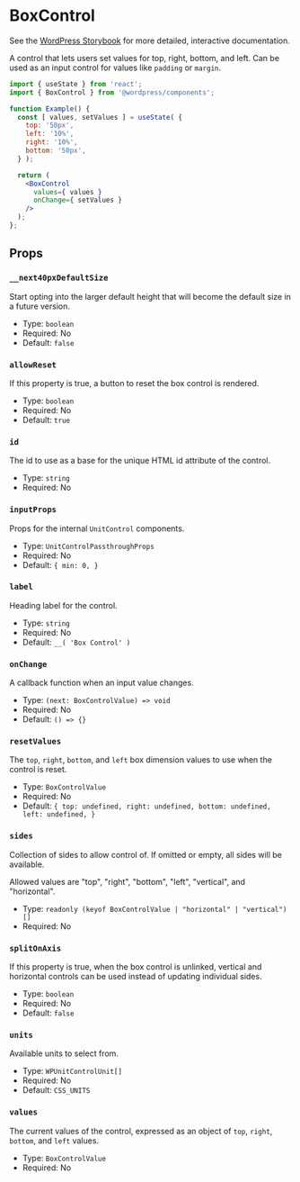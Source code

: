 # BoxControl

<!-- This file is generated automatically and cannot be edited directly. Make edits via TypeScript types and TSDocs. -->

<p class="callout callout-info">See the <a href="https://wordpress.github.io/gutenberg/?path=/docs/components-boxcontrol--docs">WordPress Storybook</a> for more detailed, interactive documentation.</p>

A control that lets users set values for top, right, bottom, and left. Can be
used as an input control for values like `padding` or `margin`.

```jsx
import { useState } from 'react';
import { BoxControl } from '@wordpress/components';

function Example() {
  const [ values, setValues ] = useState( {
    top: '50px',
    left: '10%',
    right: '10%',
    bottom: '50px',
  } );

  return (
    <BoxControl
      values={ values }
      onChange={ setValues }
    />
  );
};
```
## Props

### `__next40pxDefaultSize`

Start opting into the larger default height that will become the default size in a future version.

 - Type: `boolean`
 - Required: No
 - Default: `false`

### `allowReset`

If this property is true, a button to reset the box control is rendered.

 - Type: `boolean`
 - Required: No
 - Default: `true`

### `id`

The id to use as a base for the unique HTML id attribute of the control.

 - Type: `string`
 - Required: No

### `inputProps`

Props for the internal `UnitControl` components.

 - Type: `UnitControlPassthroughProps`
 - Required: No
 - Default: `{
    	min: 0,
    }`

### `label`

Heading label for the control.

 - Type: `string`
 - Required: No
 - Default: `__( 'Box Control' )`

### `onChange`

A callback function when an input value changes.

 - Type: `(next: BoxControlValue) => void`
 - Required: No
 - Default: `() => {}`

### `resetValues`

The `top`, `right`, `bottom`, and `left` box dimension values to use when the control is reset.

 - Type: `BoxControlValue`
 - Required: No
 - Default: `{
    	top: undefined,
    	right: undefined,
    	bottom: undefined,
    	left: undefined,
    }`

### `sides`

Collection of sides to allow control of. If omitted or empty, all sides will be available.

Allowed values are "top", "right", "bottom", "left", "vertical", and "horizontal".

 - Type: `readonly (keyof BoxControlValue | "horizontal" | "vertical")[]`
 - Required: No

### `splitOnAxis`

If this property is true, when the box control is unlinked, vertical and horizontal controls
can be used instead of updating individual sides.

 - Type: `boolean`
 - Required: No
 - Default: `false`

### `units`

Available units to select from.

 - Type: `WPUnitControlUnit[]`
 - Required: No
 - Default: `CSS_UNITS`

### `values`

The current values of the control, expressed as an object of `top`, `right`, `bottom`, and `left` values.

 - Type: `BoxControlValue`
 - Required: No
